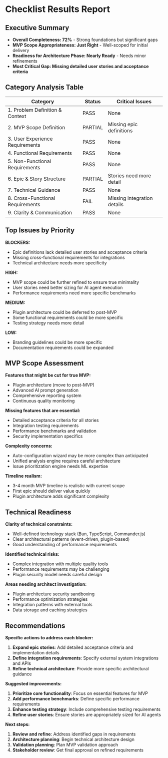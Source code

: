 # Checklist Results Report

## Executive Summary

- **Overall Completeness: 72%** - Strong foundations but significant gaps
- **MVP Scope Appropriateness: Just Right** - Well-scoped for initial delivery
- **Readiness for Architecture Phase: Nearly Ready** - Needs minor refinements
- **Most Critical Gap: Missing detailed user stories and acceptance criteria**

## Category Analysis Table

| Category                         | Status  | Critical Issues             |
| -------------------------------- | ------- | --------------------------- |
| 1. Problem Definition & Context  | PASS    | None                        |
| 2. MVP Scope Definition          | PARTIAL | Missing epic definitions    |
| 3. User Experience Requirements  | PASS    | None                        |
| 4. Functional Requirements       | PASS    | None                        |
| 5. Non-Functional Requirements   | PASS    | None                        |
| 6. Epic & Story Structure        | PARTIAL | Stories need more detail    |
| 7. Technical Guidance            | PASS    | None                        |
| 8. Cross-Functional Requirements | FAIL    | Missing integration details |
| 9. Clarity & Communication       | PASS    | None                        |

## Top Issues by Priority

**BLOCKERS:**

- Epic definitions lack detailed user stories and acceptance criteria
- Missing cross-functional requirements for integrations
- Technical architecture needs more specificity

**HIGH:**

- MVP scope could be further refined to ensure true minimality
- User stories need better sizing for AI agent execution
- Performance requirements need more specific benchmarks

**MEDIUM:**

- Plugin architecture could be deferred to post-MVP
- Some functional requirements could be more specific
- Testing strategy needs more detail

**LOW:**

- Branding guidelines could be more specific
- Documentation requirements could be expanded

## MVP Scope Assessment

**Features that might be cut for true MVP:**

- Plugin architecture (move to post-MVP)
- Advanced AI prompt generation
- Comprehensive reporting system
- Continuous quality monitoring

**Missing features that are essential:**

- Detailed acceptance criteria for all stories
- Integration testing requirements
- Performance benchmarks and validation
- Security implementation specifics

**Complexity concerns:**

- Auto-configuration wizard may be more complex than anticipated
- Unified analysis engine requires careful architecture
- Issue prioritization engine needs ML expertise

**Timeline realism:**

- 3-4 month MVP timeline is realistic with current scope
- First epic should deliver value quickly
- Plugin architecture adds significant complexity

## Technical Readiness

**Clarity of technical constraints:**

- Well-defined technology stack (Bun, TypeScript, Commander.js)
- Clear architectural patterns (event-driven, plugin-based)
- Good understanding of performance requirements

**Identified technical risks:**

- Complex integration with multiple quality tools
- Performance requirements may be challenging
- Plugin security model needs careful design

**Areas needing architect investigation:**

- Plugin architecture security sandboxing
- Performance optimization strategies
- Integration patterns with external tools
- Data storage and caching strategies

## Recommendations

**Specific actions to address each blocker:**

1. **Expand epic stories**: Add detailed acceptance criteria and implementation details
2. **Define integration requirements**: Specify external system integrations and APIs
3. **Refine technical architecture**: Provide more specific architectural guidance

**Suggested improvements:**

1. **Prioritize core functionality**: Focus on essential features for MVP
2. **Add performance benchmarks**: Define specific performance requirements
3. **Enhance testing strategy**: Include comprehensive testing requirements
4. **Refine user stories**: Ensure stories are appropriately sized for AI agents

**Next steps:**

1. **Review and refine**: Address identified gaps in requirements
2. **Architecture planning**: Begin technical architecture design
3. **Validation planning**: Plan MVP validation approach
4. **Stakeholder review**: Get final approval on refined requirements
